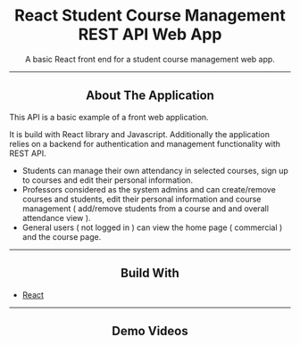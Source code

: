 <div></div>
<h1  align="center">React Student Course Management REST API Web App</h1>

<div align="center">
  <p align="center">
    A basic React front end for a student course management web app.
  </p>
</div>
<hr>
<!-- ABOUT THE APPLICATION -->
<h2 align="center">About The Application </h2>
This API is a basic example of a front web application.

It is build with React library and Javascript.
Additionally the application relies on a backend for authentication and management functionality with REST API.

- Students can manage their own attendancy in selected courses, sign up to courses and edit their personal information.
- Professors considered as the system admins and can create/remove courses and students, edit their personal information and course management ( add/remove students from a course and and overall attendance view ).
- General users ( not logged in ) can view the home page ( commercial ) and the course page.
<hr>
<h2 align="center">Build With</h2>

-   [React](https://reactjs.org/)

<hr>

<h2 align="center">Demo Videos</h2>
